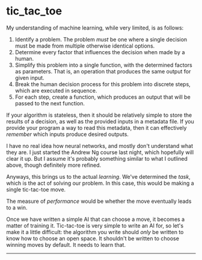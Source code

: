 # tic_tac_toe
My understanding of machine learning, while very limited, is as follows:

1. Identify a problem. The problem *must* be one where a single decision must be made from multiple otherwise identical options.
2. Determine every factor that influences the decision when made by a human.
3. Simplify this problem into a single function, with the determined factors as parameters.
That is, an operation that produces the same output for given input.
4. Break the human decision process for this problem into discrete steps, which are executed in sequence.
5. For each step, create a function, which produces an output that will be passed to the next function.

If your algorithm is stateless, then it should be relatively simple to store the results of a decision,
as well as the provided inputs in a metadata file. If you provide your program a way to read this metadata,
then it can effectively *remember* which inputs produce desired outputs.

I have no real idea how neural networks, and mostly don't understand what they are. I just started
the Andrew Ng course last night, which hopefully will clear it up. But I assume it's probably something
similar to what I outlined above, though definitely more refined.

Anyways, this brings us to the actual *learning*. We've determined the *task*, which is the act of solving our problem.
In this case, this would be making a single tic-tac-toe move.

The measure of *performance* would be whether the move eventually leads to a win.

Once we have written a simple AI that can choose a move, it becomes a matter of training it.
Tic-tac-toe is very simple to write an AI for, so let's make it a little difficult: the algorithm
you write should *only* be written to know how to choose an open space. It shouldn't be written to
choose winning moves by default. It needs to learn that.

---